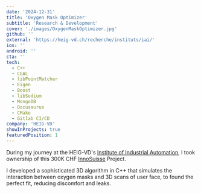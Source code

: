 ```yaml
---
date: '2024-12-31'
title: 'Oxygen Mask Optimizer'
subtitle: 'Research & Development'
cover: './images/OxygenMaskOptimizer.jpg'
github: ''
external: 'https://heig-vd.ch/recherche/instituts/iai/'
ios: ''
android: ''
cta: ''
tech:
  - C++
  - CGAL
  - libPointMatcher
  - Eigen
  - Boost
  - libSodium
  - MongoDB
  - Docusaurus
  - CMake
  - Gitlab CI/CD
company: 'HEIG-VD'
showInProjects: true
featuredPosition: 1
---
```


During my journey at the HEIG-VD's [Institute of Industrial Automation](https://heig-vd.ch/recherche/instituts/iai/), I took ownership of this 300K&nbsp;CHF [InnoSuisse](https://www.innosuisse.admin.ch/) Project.

I developed a sophisticated 3D algorithm in C++ that simulates the interaction between oxygen masks and 3D scans of user face, to found the perfect fit, reducing discomfort and leaks.
